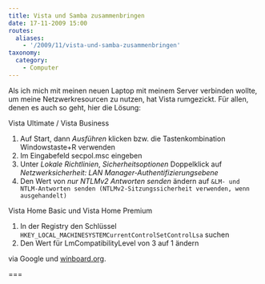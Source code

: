 ```yaml
---
title: Vista und Samba zusammenbringen
date: 17-11-2009 15:00
routes:
  aliases:
    - '/2009/11/vista-und-samba-zusammenbringen'
taxonomy:
  category:
    - Computer
---
```

Als ich mich mit meinen neuen Laptop mit meinem Server verbinden wollte, um meine Netzwerkresourcen zu nutzen, hat Vista rumgezickt. Für allen, denen es auch so geht, hier die Lösung:

Vista Ultimate / Vista Business

1. Auf Start, dann *Ausführen* klicken bzw. die Tastenkombination Windowstaste+R verwenden
2. Im Eingabefeld secpol.msc eingeben
3. Unter *Lokale Richtlinien*, *Sicherheitsoptionen* Doppelklick auf *Netzwerksicherheit: LAN Manager-Authentifizierungsebene*
4. Den Wert von *nur NTLMv2 Antworten senden* ändern auf `&LM- und NTLM-Antworten senden (NTLMv2-Sitzungssicherheit verwenden, wenn ausgehandelt)`


Vista Home Basic und Vista Home Premium

1. In der Registry den Schlüssel `HKEY_LOCAL_MACHINESYSTEMCurrentControlSetControlLsa` suchen
2. Den Wert für LmCompatibilityLevel von 3 auf 1 ändern

via Google und <a href="http://web.archive.org/web/20100211142351/http://www.winboard.org/forum/vista-netzwerk/55176-netzlaufwerk-und-samba.html">winboard.org</a>.

===